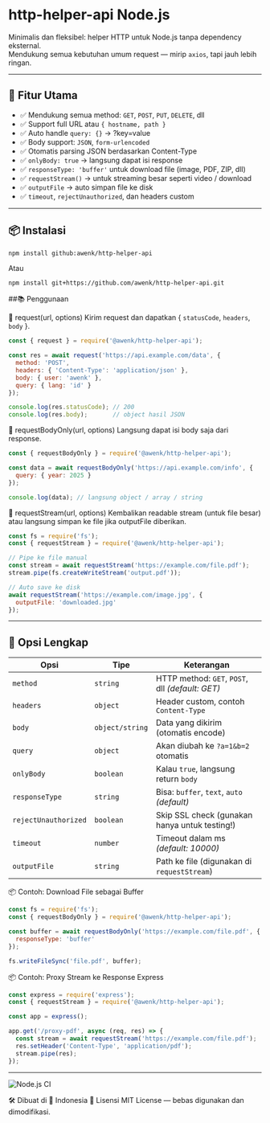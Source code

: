 # http-helper-api Node.js

Minimalis dan fleksibel: helper HTTP untuk Node.js tanpa dependency eksternal.  
Mendukung semua kebutuhan umum request — mirip `axios`, tapi jauh lebih ringan.

---

## 🚀 Fitur Utama

- ✅ Mendukung semua method: `GET`, `POST`, `PUT`, `DELETE`, dll
- ✅ Support full URL atau `{ hostname, path }`
- ✅ Auto handle `query: {}` → ?key=value
- ✅ Body support: `JSON`, `form-urlencoded`
- ✅ Otomatis parsing JSON berdasarkan Content-Type
- ✅ `onlyBody: true` → langsung dapat isi response
- ✅ `responseType: 'buffer'` untuk download file (image, PDF, ZIP, dll)
- ✅ `requestStream()` → untuk streaming besar seperti video / download
- ✅ `outputFile` → auto simpan file ke disk
- ✅ `timeout`, `rejectUnauthorized`, dan headers custom

---

## 📦 Instalasi

```bash
npm install github:awenk/http-helper-api
```
Atau
```bash
npm install git+https://github.com/awenk/http-helper-api.git
```

##📚  Penggunaan

🔹 request(url, options)
Kirim request dan dapatkan { `statusCode`, `headers`, `body` }.
```js
const { request } = require('@awenk/http-helper-api');

const res = await request('https://api.example.com/data', {
  method: 'POST',
  headers: { 'Content-Type': 'application/json' },
  body: { user: 'awenk' },
  query: { lang: 'id' }
});

console.log(res.statusCode); // 200
console.log(res.body);       // object hasil JSON
```
🔹 requestBodyOnly(url, options)
Langsung dapat isi body saja dari response.
```js
const { requestBodyOnly } = require('@awenk/http-helper-api');

const data = await requestBodyOnly('https://api.example.com/info', {
  query: { year: 2025 }
});

console.log(data); // langsung object / array / string
```
🔹 requestStream(url, options)
Kembalikan readable stream (untuk file besar) atau langsung simpan ke file jika outputFile diberikan.
```js
const fs = require('fs');
const { requestStream } = require('@awenk/http-helper-api');

// Pipe ke file manual
const stream = await requestStream('https://example.com/file.pdf');
stream.pipe(fs.createWriteStream('output.pdf'));

// Auto save ke disk
await requestStream('https://example.com/image.jpg', {
  outputFile: 'downloaded.jpg'
});
```
---

## 🧾 Opsi Lengkap
| Opsi                 | Tipe            | Keterangan                                       |
| -------------------- | --------------- | ------------------------------------------------ |
| `method`             | `string`        | HTTP method: `GET`, `POST`, dll *(default: GET)* |
| `headers`            | `object`        | Header custom, contoh `Content-Type`             |
| `body`               | `object/string` | Data yang dikirim (otomatis encode)              |
| `query`              | `object`        | Akan diubah ke `?a=1&b=2` otomatis               |
| `onlyBody`           | `boolean`       | Kalau `true`, langsung return `body`             |
| `responseType`       | `string`        | Bisa: `buffer`, `text`, `auto` *(default)*       |
| `rejectUnauthorized` | `boolean`       | Skip SSL check (gunakan hanya untuk testing!)    |
| `timeout`            | `number`        | Timeout dalam ms *(default: 10000)*              |
| `outputFile`         | `string`        | Path ke file (digunakan di `requestStream`)      |

📦 Contoh: Download File sebagai Buffer
```js
const fs = require('fs');
const { requestBodyOnly } = require('@awenk/http-helper-api');

const buffer = await requestBodyOnly('https://example.com/file.pdf', {
  responseType: 'buffer'
});

fs.writeFileSync('file.pdf', buffer);
```
📦 Contoh: Proxy Stream ke Response Express
```js
const express = require('express');
const { requestStream } = require('@awenk/http-helper-api');

const app = express();

app.get('/proxy-pdf', async (req, res) => {
  const stream = await requestStream('https://example.com/file.pdf');
  res.setHeader('Content-Type', 'application/pdf');
  stream.pipe(res);
});
```
---

![Node.js CI](https://github.com/badueny/http-helper-api/actions/workflows/node-ci.yml/badge.svg)

🛠 Dibuat di 📍 Indonesia
📄 Lisensi
MIT License — bebas digunakan dan dimodifikasi.


